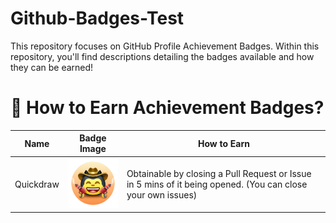 # Github-Badges-Test
This repository focuses on GitHub Profile Achievement Badges. Within this repository, you'll find descriptions detailing the badges available and how they can be earned!

# 🥇 How to Earn Achievement Badges?

| Name | Badge Image | How to Earn |
| --- | --- | --- |
| Quickdraw | <img src="https://raw.githubusercontent.com/Schweinepriester/github-profile-achievements/main/images/quickdraw-default.png" width="140px"> | Obtainable by closing a Pull Request or Issue in 5 mins of it being opened. (You can close your own issues) |
